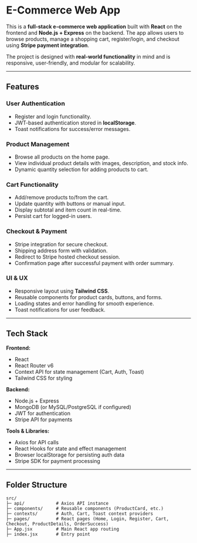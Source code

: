 # E-Commerce Web App

This is a **full-stack e-commerce web application** built with **React** on the frontend and **Node.js + Express** on the backend. The app allows users to browse products, manage a shopping cart, register/login, and checkout using **Stripe payment integration**.  

The project is designed with **real-world functionality** in mind and is responsive, user-friendly, and modular for scalability.

---

## Features

### User Authentication
- Register and login functionality.
- JWT-based authentication stored in **localStorage**.
- Toast notifications for success/error messages.

### Product Management
- Browse all products on the home page.
- View individual product details with images, description, and stock info.
- Dynamic quantity selection for adding products to cart.

### Cart Functionality
- Add/remove products to/from the cart.
- Update quantity with buttons or manual input.
- Display subtotal and item count in real-time.
- Persist cart for logged-in users.

### Checkout & Payment
- Stripe integration for secure checkout.
- Shipping address form with validation.
- Redirect to Stripe hosted checkout session.
- Confirmation page after successful payment with order summary.

### UI & UX
- Responsive layout using **Tailwind CSS**.
- Reusable components for product cards, buttons, and forms.
- Loading states and error handling for smooth experience.
- Toast notifications for user feedback.

---

## Tech Stack

**Frontend:**
- React
- React Router v6
- Context API for state management (Cart, Auth, Toast)
- Tailwind CSS for styling

**Backend:**
- Node.js + Express
- MongoDB (or MySQL/PostgreSQL if configured)
- JWT for authentication
- Stripe API for payments

**Tools & Libraries:**
- Axios for API calls
- React Hooks for state and effect management
- Browser localStorage for persisting auth data
- Stripe SDK for payment processing

---

## Folder Structure

```text
src/
├─ api/            # Axios API instance
├─ components/     # Reusable components (ProductCard, etc.)
├─ contexts/       # Auth, Cart, Toast context providers
├─ pages/          # React pages (Home, Login, Register, Cart, Checkout, ProductDetails, OrderSuccess)
├─ App.jsx         # Main React app routing
├─ index.jsx       # Entry point
